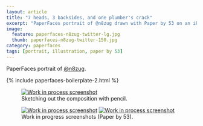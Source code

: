 ```yaml
---
layout: article
title: "7 heads, 3 backsides, and one plumber's crack"
excerpt: "PaperFaces portrait of @n8zug drawn with Paper by 53 on an iPad."
image: 
  feature: paperfaces-n8zug-twitter-lg.jpg
  thumb: paperfaces-n8zug-twitter-150.jpg
category: paperfaces
tags: [portrait, illustration, paper by 53]
---
```


PaperFaces portrait of <a href="http://twitter.com/n8zug">@n8zug</a>.

{% include paperfaces-boilerplate-2.html %}

<figure>
	<a href="{{ site.url }}/images/paperfaces-n8zug-process-1-lg.jpg"><img src="{{ site.url }}/images/paperfaces-n8zug-process-1-750.jpg" alt="Work in process screenshot"></a>
	<figcaption>Sketching out the composition with pencil.</figcaption>
</figure>

<figure class="half">
	<a href="{{ site.url }}/images/paperfaces-n8zug-process-2-lg.jpg"><img src="{{ site.url }}/images/paperfaces-n8zug-process-2-600.jpg" alt="Work in process screenshot"></a>
	<a href="{{ site.url }}/images/paperfaces-n8zug-process-3-lg.jpg"><img src="{{ site.url }}/images/paperfaces-n8zug-process-3-600.jpg" alt="Work in process screenshot"></a>
	<figcaption>Work in progress screenshots (Paper by 53).</figcaption>
</figure>